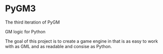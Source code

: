 # PyGM3
The third iteration of PyGM

GM logic for Python

The goal of this project is to create a game engine in that is as easy to work with as GML and as readable and consise as Python.
